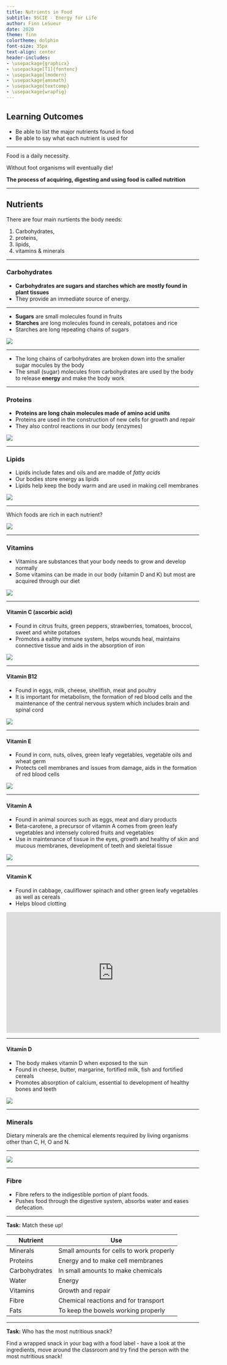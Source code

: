 ```yaml
---
title: Nutrients in Food
subtitle: 9SCIE - Energy for Life
author: Finn LeSueur
date: 2020
theme: finn
colortheme: dolphin
font-size: 35px
text-align: center
header-includes:
- \usepackage{graphicx}
- \usepackage[T1]{fontenc}
- \usepackage{lmodern}
- \usepackage{amsmath}
- \usepackage{textcomp}
- \usepackage{wrapfig}
---
```


## Learning Outcomes

- Be able to list the major nutrients found in food
- Be able to say what each nutrient is used for

---

Food is a daily necessity.

Without foot organisms will eventually die!

__The process of acquiring, digesting and using food is called nutrition__

---

## Nutrients

There are four main nurtients the body needs:

1. Carbohydrates,
2. proteins,
3. lipids,
4. vitamins & minerals

---

### Carbohydrates

- __Carbohydrates are sugars and starches which are mostly found in plant tissues__
- They provide an immediate source of energy.

---

<div>

- __Sugars__ are small molecules found in fruits
- __Starches__ are long molecules found in cereals, potatoes and rice
- Starches are long repeating chains of sugars

</div>
<div>

![](assets/nutrients_in_food-carbohydrates.jpeg)

</div>

---

- The long chains of carbohydrates are broken down into the smaller sugar mocules by the body
- The small (sugar) molecules from carbohydrates are used by the body to release __energy__ and make the body work

---

<div>

### Proteins

- __Proteins are long chain molecules made of amino acid units__
- Proteins are used in the construction of new cells for growth and repair
- They also control reactions in our body (enzymes)

</div>

<div>

![](assets/nutrients_in_food-proteins.jpg)

</div>

---

<div>

### Lipids

- Lipids include fates and oils and are madde of _fatty acids_
- Our bodies store energy as lipids
- Lipids help keep the body warm and are used in making cell membranes

</div>
<div>

![](assets/nutrients_in_food-lipids.jpeg)

</div>

---

Which foods are rich in each nutrient?

![](assets/nutrients_in_food-pick-and-mix.png)

---

<div>

### Vitamins

- Vitamins are substances that your body needs to grow and develop normally
- Some vitamins can be made in our body (vitamin D and K) but most are acquired through our diet

</div>
<div>

![](assets/nutrients_in_food-vitamins.jpeg)

</div>

---

<div>

#### Vitamin C (ascorbic acid)

- Found in citrus fruits, green peppers, strawberries, tomatoes, broccol, sweet and white potatoes
- Promotes a ealthy immune system, helps wounds heal, maintains connective tissue and aids in the absorption of iron

</div>
<div>

![](assets/nutrients_in_food-vitamin-c.png)

</div>

---

<div>

#### Vitamin B12

- Found in eggs, milk, cheese, shellfish, meat and poultry
- It is important for metabolism, the formation of red blood cells and the maintenance of the central nervous system which includes brain and spinal cord

</div>
<div>

![](assets/nutrients_in_food-vitamin-b12.jpeg)

</div>

---

<div>

#### Vitamin E

- Found in corn, nuts, olives, green leafy vegetables, vegetable oils and wheat germ
- Protects cell membranes and issues from damage, aids in the formation of red blood cells

</div>
<div>

![](assets/nutrients_in_food-vitamin-e.jpeg)

</div>

---

<div>

#### Vitamin A

- Found in animal sources such as eggs, meat and diary products
- Beta-carotene, a precursor of vitamin A comes from green leafy vegetables and intensely colored fruits and vegetables
- Use in maintenance of tissue in the eyes, growth and healthy of skin and mucous membranes, development of teeth and skeletal tissue

</div>
<div>

![](assets/nutrients_in_food-vitamin-a.jpeg)

</div>

---

<div>

#### Vitamin K

- Found in cabbage, cauliflower spinach and other green leafy vegetables as well as cereals
- Helps blood clotting

</div>
<div>

<iframe width="560" height="315" src="https://www.youtube.com/embed/yAJrsd0jW6U" frameborder="0" allow="accelerometer; autoplay; encrypted-media; gyroscope; picture-in-picture" allowfullscreen></iframe>

</div>

---

<div>

#### Vitamin D

- The body makes vitamin D when exposed to the sun
- Found in cheese, butter, margarine, fortified milk, fish and fortified cereals
- Promotes absorption of calcium, essential to development of healthy bones and teeth

</div>
<div>

![](assets/nutrients_in_food-vitamin-d.jpeg)

</div>

---

### Minerals

Dietary minerals are the chemical elements required by living organisms other than C, H, O and N.

---

![](assets/nutrients_in_food-dietary-minerals.jpeg)

---

### Fibre

- Fibre refers to the indigestible portion of plant foods. 
- Pushes food through the digestive system, absorbs water and eases defecation.

---

__Task:__ Match these up!

| Nutrient      | Use                                      |
|---------------|------------------------------------------|
| Minerals      | Small amounts for cells to work properly |
| Proteins      | Energy and to make cell membranes        |
| Carbohydrates | In small amounts to make chemicals       |
| Water         | Energy                                   |
| Vitamins      | Growth and repair                        |
| Fibre         | Chemical reactions and for transport     |
| Fats          | To keep the bowels working properly      |

---

__Task:__ Who has the most nutritious snack?

Find a wrapped snack in your bag with a food label - have a look at the ingredients, move around the classroom and try find the person with the most nutritious snack!
